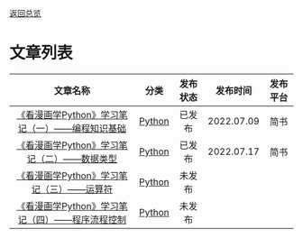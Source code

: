 [返回总览](summary.md)

# 文章列表

| 文章名称                                              | 分类                      | 发布状态 | 发布时间       | 发布平台 |
|:-------------------------------------------------:|:-----------------------:|:----:|:----------:|:----:|
| [《看漫画学Python》学习笔记（一）——编程知识基础](python/CAT1/ch1.md) | [Python](python/ch0.md) | 已发布  | 2022.07.09 | 简书   |
| [《看漫画学Python》学习笔记（二）——数据类型](python/CAT1/ch2.md)   | [Python](python/ch0.md) | 已发布  | 2022.07.17 | 简书   |
| [《看漫画学Python》学习笔记（三）——运算符](python/CAT1/ch3.md)    | [Python](python/ch0.md) | 未发布  |            |      |
| [《看漫画学Python》学习笔记（四）——程序流程控制](python/CAT1/ch4.md) | [Python](python/ch0.md) | 未发布  |            |      |
